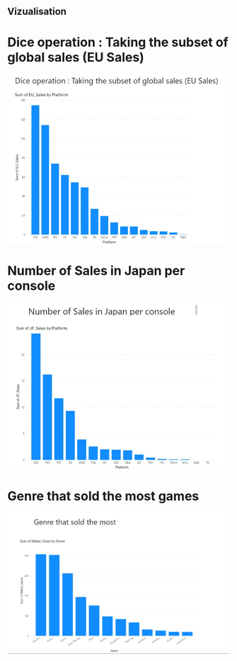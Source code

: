 ## Vizualisation

# Dice operation : Taking the subset of global sales (EU Sales)

![vizualition](../img/vizualisation_1.JPG)

# Number of Sales in Japan per console

![vizualition](../img/vizualisation_2.JPG)

# Genre that sold the most games

![vizualition](../img/vizualisation_3.JPG)
